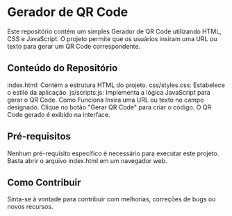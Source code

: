 # Gerador de QR Code
Este repositório contém um simples Gerador de QR Code utilizando HTML, CSS e JavaScript. O projeto permite que os usuários insiram uma URL ou texto para gerar um QR Code correspondente.

## Conteúdo do Repositório
index.html: Contém a estrutura HTML do projeto.
css/styles.css: Estabelece o estilo da aplicação.
js/scripts.js: Implementa a lógica JavaScript para gerar o QR Code.
Como Funciona
Insira uma URL ou texto no campo designado.
Clique no botão "Gerar QR Code" para criar o código.
O QR Code gerado é exibido na interface.

## Pré-requisitos
Nenhum pré-requisito específico é necessário para executar este projeto. Basta abrir o arquivo index.html em um navegador web.

## Como Contribuir
Sinta-se à vontade para contribuir com melhorias, correções de bugs ou novos recursos. 
